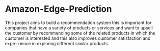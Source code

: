 # Amazon-Edge-Prediction
This project aims to build a recommendation system this is important for companies that have a variety of products or services and want to upsell the customer by recommending some of the related products in which the customer is interested and this also improves customer satisfaction and expe- rience in exploring different similar products. 
